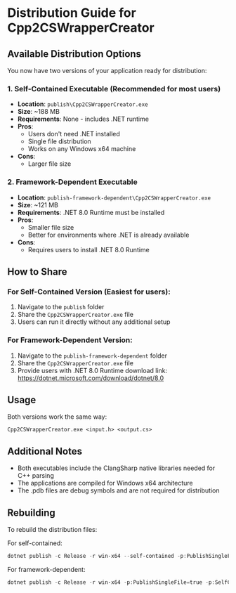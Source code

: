 # Distribution Guide for Cpp2CSWrapperCreator

## Available Distribution Options

You now have two versions of your application ready for distribution:

### 1. Self-Contained Executable (Recommended for most users)
- **Location**: `publish\Cpp2CSWrapperCreator.exe`
- **Size**: ~188 MB
- **Requirements**: None - includes .NET runtime
- **Pros**: 
  - Users don't need .NET installed
  - Single file distribution
  - Works on any Windows x64 machine
- **Cons**: 
  - Larger file size

### 2. Framework-Dependent Executable
- **Location**: `publish-framework-dependent\Cpp2CSWrapperCreator.exe`
- **Size**: ~121 MB
- **Requirements**: .NET 8.0 Runtime must be installed
- **Pros**: 
  - Smaller file size
  - Better for environments where .NET is already available
- **Cons**: 
  - Requires users to install .NET 8.0 Runtime

## How to Share

### For Self-Contained Version (Easiest for users):
1. Navigate to the `publish` folder
2. Share the `Cpp2CSWrapperCreator.exe` file
3. Users can run it directly without any additional setup

### For Framework-Dependent Version:
1. Navigate to the `publish-framework-dependent` folder
2. Share the `Cpp2CSWrapperCreator.exe` file
3. Provide users with .NET 8.0 Runtime download link: https://dotnet.microsoft.com/download/dotnet/8.0

## Usage
Both versions work the same way:
```
Cpp2CSWrapperCreator.exe <input.h> <output.cs>
```

## Additional Notes
- Both executables include the ClangSharp native libraries needed for C++ parsing
- The applications are compiled for Windows x64 architecture
- The .pdb files are debug symbols and are not required for distribution

## Rebuilding
To rebuild the distribution files:

For self-contained:
```powershell
dotnet publish -c Release -r win-x64 --self-contained -p:PublishSingleFile=true -o publish
```

For framework-dependent:
```powershell
dotnet publish -c Release -r win-x64 -p:PublishSingleFile=true -p:SelfContained=false -o publish-framework-dependent
```